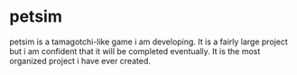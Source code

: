 # petsim
petsim is a tamagotchi-like game i am developing. It is a fairly large project but i am confident that it will be completed eventually. It is the most organized project i have ever created.
